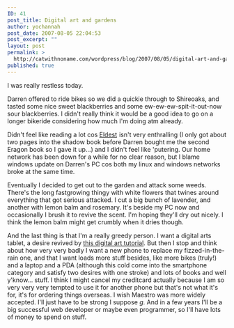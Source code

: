 ```yaml
---
ID: 41
post_title: Digital art and gardens
author: yochannah
post_date: 2007-08-05 22:04:53
post_excerpt: ""
layout: post
permalink: >
  http://catwithnoname.com/wordpress/blog/2007/08/05/digital-art-and-gardens/
published: true
---
```

I was really restless today. 

Darren offered to ride bikes so we did a quickie through to Shireoaks, and tasted some nice sweet blackberries and some ew-ew-ew-spit-it-out-now sour blackberries. I didn't really think it would be a good idea to go on a longer bikeride considering how much I'm doing atm already. 

Didn't feel like reading a lot cos <a href="http://www.amazon.co.uk/gp/product/0552552119?ie=UTF8&tag=cat09-21&linkCode=as2&camp=1634&creative=6738&creativeASIN=0552552119">Eldest</a><img src="http://www.assoc-amazon.co.uk/e/ir?t=cat09-21&l=as2&o=2&a=0552552119" width="1" height="1" border="0" alt="" style="border:none !important; margin:0px !important;" /> isn't very enthralling (I only got about two pages into the shadow book before Darren bought me the second Eragon book so I gave it up...) and I didn't feel like 'putering. Our home network has been down for a while for no clear reason, but I blame windows update on Darren's PC cos both my linux and windows networks broke at the same time. 

Eventually I decided to get out to the garden and attack some weeds. There's the long fastgrowing thingy with white flowers that twines around everything that got serious attacked. I cut a big bunch of lavender, and another with lemon balm and rosemary. It's beside my PC now and occasionally I brush it to revive the scent. I'm hoping they'll dry out nicely. I think the lemon balm might get crumbly when it dries though. 

And the last thing is that I'm a really greedy person. I want a digital arts tablet, a desire revived by <a href="http://www.deviantart.com/deviation/25660523/?offset=10">this digital art tutorial</a>. But then I stop and think about how very very badly I want a new phone to replace my fizzed-in-the-rain one, and that I want loads more stuff besides, like more bikes (truly!) and a laptop and a PDA (although this cold come into the smartphone category and satisfy two desires with one stroke) and lots of books and well y'know... stuff. I think I might cancel my creditcard actually because I am so very very very tempted to use it for another phone but that's not what it's for, it's for ordering things overseas. I wish Maestro was more widely accepted. I'll just have to be strong I suppose *g*. And in a few years I'll be a big successful web developer or maybe even programmer, so I'll have lots of money to spend on stuff.